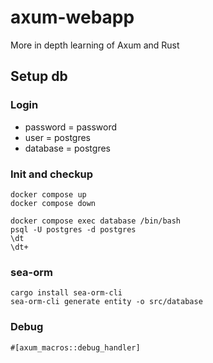 # axum-webapp

More in depth learning of Axum and Rust

## Setup db

### Login

- password = password
- user = postgres
- database = postgres

### Init and checkup

```
docker compose up
docker compose down

docker compose exec database /bin/bash
psql -U postgres -d postgres
\dt
\dt+
```

### sea-orm

```
cargo install sea-orm-cli
sea-orm-cli generate entity -o src/database
```

### Debug

```
#[axum_macros::debug_handler]
```
